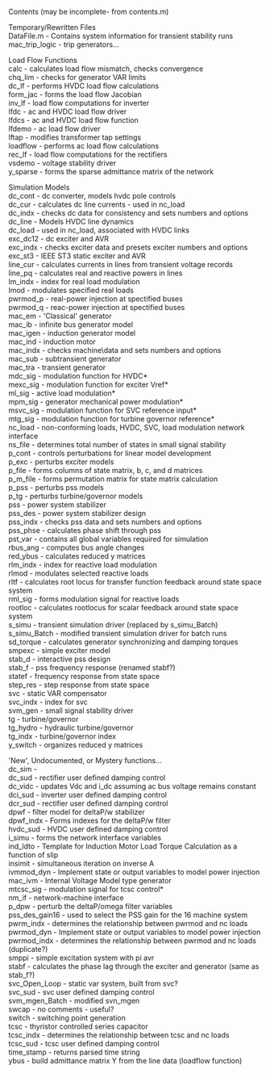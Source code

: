 Contents (may be incomplete- from contents.m)

Temporary/Rewritten Files  
DataFile.m - Contains system information for transient stability runs   
mac_trip_logic - trip generators...   


Load Flow Functions  
calc - calculates load flow mismatch, checks convergence  
chq_lim - checks for generator VAR limits  
dc_lf - performs HVDC load flow calculations  
form_jac - forms the load flow Jacobian  
inv_lf - load flow computations for inverter  
lfdc - ac and HVDC load flow driver  
lfdcs - ac and HVDC load flow function  
lfdemo - ac load flow driver  
lftap - modifies transformer tap settings  
loadflow - performs ac load flow calculations  
rec_lf - load flow computations for the rectifiers  
vsdemo - voltage stability driver  
y_sparse - forms the sparse admittance matrix of the network  

Simulation Models  
dc_cont - dc converter, models hvdc pole controls  
dc_cur - calculates dc line currents - used in nc_load  
dc_indx - checks dc data for consistency and sets numbers and options  
dc_line - Models HVDC line dynamics  
dc_load - used in nc_load, associated with HVDC links  
exc_dc12 - dc exciter and AVR  
exc_indx - checks exciter data and presets exciter numbers and options  
exc_st3 - IEEE ST3 static exciter and AVR  
line_cur - calculates currents in lines from transient voltage records  
line_pq - calculates real and reactive powers in lines  
lm_indx - index for real load modulation  
lmod - modulates specified real loads  
pwrmod_p - real-power injection at spectified buses  
pwrmod_q - reac-power injection at spectified buses  
mac_em - 'Classical' generator   
mac_ib - infinite bus generator model  
mac_igen - induction generator model  
mac_ind - induction motor  
mac_indx - checks machine\data and sets numbers and options  
mac_sub - subtransient generator  
mac_tra - transient generator  
mdc_sig - modulation function for HVDC*  
mexc_sig - modulation function for exciter Vref*  
ml_sig - active load modulation*  
mpm_sig - generator mechanical power modulation*  
msvc_sig - modulation function for SVC reference input*  
mtg_sig - modulation function for turbine governor reference*  
nc_load - non-conforming loads, HVDC, SVC, load modulation network interface  
ns_file - determines total number of states in small signal stability  
p_cont - controls perturbations for linear model development  
p_exc - perturbs exciter models  
p_file - forms columns of state matrix, b, c, and d matrices  
p_m_file - forms permutation matrix for state matrix calculation  
p_pss - perturbs pss models  
p_tg - perturbs turbine/governor models  
pss - power system stabilizer  
pss_des - power system stabilizer design  
pss_indx - checks pss data and sets numbers and options  
pss_phse - calculates phase shift through pss  
pst_var - contains all global variables required for simulation  
rbus_ang - computes bus angle changes  
red_ybus - calculates reduced y matrices  
rlm_indx - index for reactive load modulation  
rlmod - modulates selected reactive loads  
rltf - calculates root locus for transfer function feedback around state space system  
rml_sig - forms modulation signal for reactive loads  
rootloc - calculates rootlocus for scalar feedback around state space system  
s_simu - transient simulation driver (replaced by s_simu_Batch)  
s_simu_Batch - modified transient simulation driver for batch runs  
sd_torque - calculates generator synchronizing and damping torques  
smpexc - simple exciter model  
stab_d - interactive pss design  
stab_f - pss frequency response (renamed stabf?)  
statef - frequency response from state space  
step_res - step response from state space  
svc - static VAR compensator  
svc_indx - index for svc  
svm_gen - small signal stability driver  
tg - turbine/governor  
tg_hydro - hydraulic turbine/governor  
tg_indx - turbine/governor index  
y_switch - organizes reduced y matrices  

'New', Undocumented, or Mystery functions...  
dc_sim -    
dc_sud - rectifier user defined damping control  
dc_vidc - updates Vdc and i_dc assuming ac bus voltage remains constant
dci_sud - inverter user defined damping control  
dcr_sud - rectifier user defined damping control   
dpwf - filter model for deltaP/w stabilizer  
dpwf_indx - Forms indexes for the deltaP/w filter  
hvdc_sud - HVDC user defined damping control   
i_simu - forms the network interface variables  
ind_ldto - Template for Induction Motor Load Torque Calculation as a function of slip   
insimit - simultaneous iteration on inverse A  
ivmmod_dyn - Implement state or output variables to model power injection   
mac_ivm - Internal Voltage Model type generator   
mtcsc_sig - modulation signal for tcsc control*   
nm_if - network-machine interface  
p_dpw - perturb the deltaP/omega filter variables  
pss_des_gain16 - used to select the PSS gain for the 16 machine system  
pwrm_indx - determines the relationship between pwrmod and nc loads  
pwrmod_dyn - Implement state or output variables to model power injection  
pwrmod_indx - determines the relationship between pwrmod and nc loads (duplicate?)  
smppi - simple excitation system with pi avr  
stabf - calculates the phase lag through the exciter and generator (same as stab_f?)  
svc_Open_Loop - static var system, built from svc?  
svc_sud - svc user defined damping control  
svm_mgen_Batch - modified svn_mgen   
swcap - no comments - useful?  
switch - switching point generation   
tcsc - thyristor controlled series capacitor  
tcsc_indx - determines the relationship between tcsc and nc loads  
tcsc_sud - tcsc user defined damping control  
time_stamp - returns parsed time string  
ybus - build admittance matrix Y from the line data (loadflow function)   